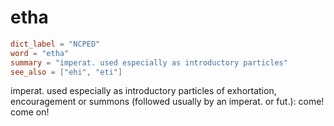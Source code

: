 # etha

``` toml
dict_label = "NCPED"
word = "etha"
summary = "imperat. used especially as introductory particles"
see_also = ["ehi", "eti"]
```

imperat. used especially as introductory particles of exhortation, encouragement or summons (followed usually by an imperat. or fut.): come! come on!

